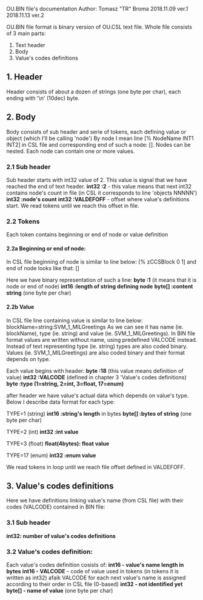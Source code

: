 OU.BIN file's documentation
Author: Tomasz "TR" Broma
2018.11.09 ver.1
2018.11.13 ver.2

OU.BIN file format is binary version of OU.CSL text file.
Whole file consists of 3 main parts:
1. Text header
2. Body
3. Value's codes definitions

## 1. Header
Header consists of about a dozen of strings (one byte per char), each ending with '\n' (10dec) byte.

## 2. Body
Body consists of sub header and serie of tokens, each defining value or object (which I'll be calling 'node')
By node I mean line [% NodeName INT1 INT2] in CSL file and corresponding end of such a node: [].
Nodes can be nested.
Each node can contain one or more values.

### 2.1 Sub header
Sub header starts with int32 value of 2. This value is signal that we have reached the end of text header.
__int32	:2__ - this value means that next int32 contains node's count in file (in CSL it corresponds to line 'objects NNNNN')
__int32	:node's count__
__int32	:VALDEFOFF__ - offset where value's definitions start. We read tokens until we reach this offset in file.

### 2.2 Tokens
Each token contains beginning or end of node or value definition

#### 2.2a Beginning or end of node:
In CSL file beginning of node is similar to line below:
[% zCCSBlock 0 1]
and end of node looks like that:
[]

Here we have binary representation of such a line:
__byte	:1__ (it means that it is node or end of node)
__int16	:length of string defining node__
__byte[]	:content string__ (one byte per char)

#### 2.2b Value
In CSL file line containing value is similar to line below:
blockName=string:SVM_1_MILGreetings
As we can see it has name (ie. blockName), type (ie. string) and value (ie. SVM_1_MILGreetings).
In BIN file format values are written without name, using predefined VALCODE instead.
Instead of text representing type (ie. string) types are also coded binary.
Values (ie. SVM_1_MILGreetings) are also coded binary and their format depends on type.

Each value begins with header:
__byte	:18__ (this value means definition of value)
__int32	:VALCODE__ (defined in chapter 3 'Value's codes definitions)
__byte	:type (1=string, 2=int, 3=float, 17=enum)__

after header we have value's actual data which depends on value's type.
Below I describe data format for each type:

TYPE=1 (string)
__int16	:string's length__ in bytes
__byte[]	:bytes of string__ (one byte per char)

TYPE=2 (int)
__int32	:int value__

TYPE=3 (float)
__float(4bytes): float value__

TYPE=17 (enum)
__int32	:enum value__

We read tokens in loop until we reach file offset defined in VALDEFOFF.

## 3. Value's codes definitions

Here we have definitions linking value's name (from CSL file) with their codes (VALCODE) contained in BIN file:

### 3.1 Sub header
__int32:	number of value's codes definitions__

### 3.2 Value's codes definition:
Each value's codes definition cosists of:
__int16 - value's name length in bytes__
__int16 - VALCODE__ - code of value used in tokens (in tokens it is written as int32)
		 afaik VALCODE for each next value's name is assigned according to their order in CSL file (0-based)
__int32 - not identified yet__
__byte[] - name of value__ (one byte per char)
